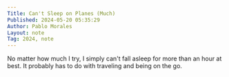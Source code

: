 ```yaml
---
Title: Can't Sleep on Planes (Much)
Published: 2024-05-20 05:35:29
Author: Pablo Morales
Layout: note
Tag: 2024, note
---
```

No matter how much I try, I simply can't fall asleep for more than an hour at best. It probably has to do with traveling and being on the go.
